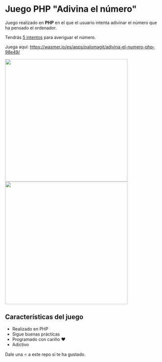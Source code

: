 # Juego PHP "Adivina el número"

Juego realizado en **PHP** en el que el usuario intenta adivinar el número que ha pensado el ordenador.

Tendrás <ins>5 intentos</ins> para averiguar el número.

Juega aquí: <https://wasmer.io/es/apps/palomagit/adivina-el-numero-php-98e49/>

<img width="400px" src="img/captura01.png">

<img width="400px" src="img/captura02.png">

## Características del juego

* Realizado en PHP
* Sigue buenas prácticas
* Programado con cariño ❤️
* Adictivo

Dale una ⭐ a este repo si te ha gustado.

